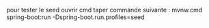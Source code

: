 pour tester le seed
ouvrir cmd
taper commande suivante : mvnw.cmd spring-boot:run -Dspring-boot.run.profiles=seed
